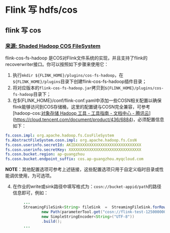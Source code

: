 # Flink 写 hdfs/cos
## flink 写 cos
### [来源: Shaded Hadoop COS FileSystem](https://github.com/yuyang733/flink-cos-fs)
flink-cos-fs-hadoop 是COS对Flink文件系统的实现，并且支持了flink的recoverwriter接口。你可以按照如下步骤来使用它：

1. 执行`mkdir ${FLINK_HOME}/plugins/cos-fs-hadoop`，在`${FLINK_HOME}/plugins`目录下创建flink-cos-fs-hadoop插件目录；
2. 将对应版本的`flink-cos-fs-hadoop.jar`拷贝到`${FLINK_HOME}/plugins/cos-fs-hadoop`目录下；
3. 在${FLINK_HOME}/conf/flink-conf.yaml中添加一些COSN相关配置以确保flink能够访问到COS存储桶，这里的配置键与COSN完全兼容，可参考[hadoop-cos:[对象存储 Hadoop 工具 - 工具指南 - 文档中心 - 腾讯云](https://cloud.tencent.com/document/product/436/6884)](https://cloud.tencent.com/document/product/436/6884)，必须配置信息如下：

```yaml
fs.cosn.impl: org.apache.hadoop.fs.CosFileSystem
fs.AbstractFileSystem.cosn.impl: org.apache.hadoop.fs.CosN
fs.cosn.userinfo.secretId: AKIDXXXXXXXXXXXXXXXXXXXXXXXXXXXXX
fs.cosn.userinfo.secretKey: XXXXXXXXXXXXXXXXXXXXXXXXXXXXXXXX
fs.cosn.bucket.region: ap-guangzhou
fs.cosn.bucket.endpoint_suffix: cos.ap-guangzhou.myqcloud.com
```

**NOTE**：其他配置选项可参考上述链接，这些配置选项只用于自定义临时目录或性能调优使用，为可选项。

4. 在作业的write或sink路径中填写格式为：```cosn://bucket-appid/path```的路径信息即可，例如：

```java
        ...
        StreamingFileSink<String> fileSink  =  StreamingFileSink.forRowFormat(
                new Path(parameterTool.get("cosn://flink-test-1250000000/sink-test")),
                new SimpleStringEncoder<String>("UTF-8"))
                .build();
        ...
```
